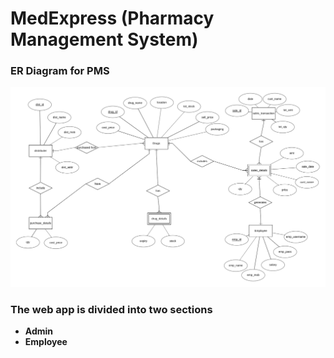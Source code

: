 # MedExpress (Pharmacy Management System)

### ER Diagram for PMS
![ER-Diag](https://raw.githubusercontent.com/sumitjadhwani/MedExpressGit/master/MedExpress/ER%20DIAGRAM/image%20(1).png)

### The web app is divided into two sections
* **Admin**
* **Employee**
 
